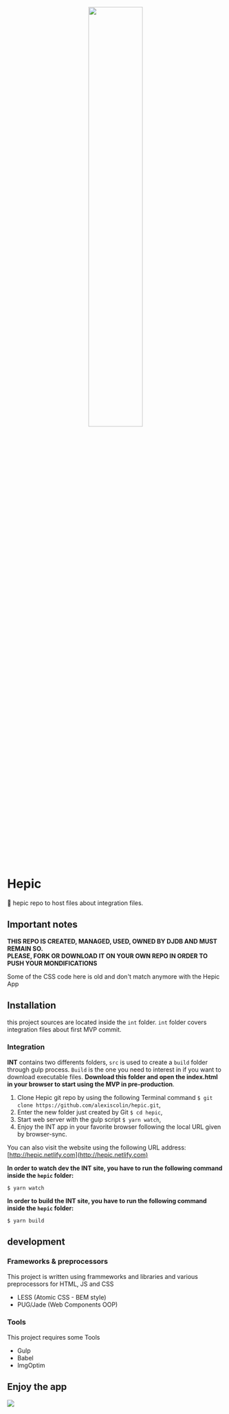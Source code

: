 <p align="center"><img src="http://files.de-jaune-et-de-bleu.com/img/github/hepic/hepic.png" width="50%"></p>
<p>&nbsp;</p>

# Hepic
🥇 hepic repo to host files about integration files.

## Important notes

**THIS REPO IS CREATED, MANAGED, USED, OWNED BY DJDB AND MUST REMAIN SO.<br>PLEASE, FORK OR DOWNLOAD IT ON YOUR OWN REPO IN ORDER TO PUSH YOUR MONDIFICATIONS**

Some of the CSS code here is old and don't match anymore with the Hepic App

## Installation

this project sources are located inside the `int` folder. `int` folder covers integration files about first MVP commit.

### Integration
**INT** contains two differents folders, `src` is used to create a `build` folder through gulp process. `Build` is the one you need to interest in if you want to download executable files. **Download this folder and open the index.html in your browser to start using the MVP in pre-production**.

1. Clone Hepic git repo by using the following Terminal command `$ git clone https://github.com/alexiscolin/hepic.git`,
2. Enter the new folder just created by Git `$ cd hepic`,
3. Start web server with the gulp script `$ yarn watch`,
4. Enjoy the INT app in your favorite browser following the local URL given by browser-sync.

You can also visit the website using the following URL address: [http://hepic.netlify.com](http://hepic.netlify.com)

**In order to watch dev the INT site, you have to run the following command inside the `hepic` folder:**

```shell
$ yarn watch
```

**In order to build the INT site, you have to run the following command inside the `hepic` folder:**

```shell
$ yarn build
```


## development
### Frameworks & preprocessors
This project is written using frammeworks and libraries and various preprocessors for HTML, JS and CSS

* LESS (Atomic CSS - BEM style)
* PUG/Jade (Web Components OOP)

### Tools
This project requires some Tools

* Gulp
* Babel
* ImgOptim

## Enjoy the app
![](https://media.giphy.com/media/K76qbIIjXvcqI/giphy.gif)
